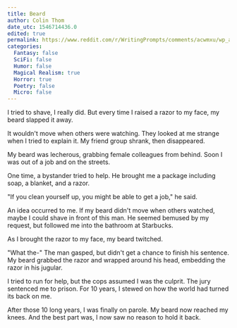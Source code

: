 ```yaml
---
title: Beard
author: Colin Thom
date_utc: 1546714436.0
edited: true
permalink: https://www.reddit.com/r/WritingPrompts/comments/acwmxu/wp_after_15_years_in_prison_your_beard_has_grown/
categories:
  Fantasy: false
  SciFi: false
  Humor: false
  Magical Realism: true
  Horror: true
  Poetry: false
  Micro: false
---
```

I tried to shave, I really did. But every time I raised a razor to my face, my beard slapped it away.

It wouldn't move when others were watching. They looked at me strange when I tried to explain it. My friend group shrank, then disappeared.

My beard was lecherous, grabbing female colleagues from behind. Soon I was out of a job and on the streets.

One time, a bystander tried to help. He brought me a package including soap, a blanket, and a razor.

"If you clean yourself up, you might be able to get a job," he said.

An idea occurred to me. If my beard didn't move when others watched, maybe I could shave in front of this man. He seemed bemused by my request, but followed me into the bathroom at Starbucks.

As I brought the razor to my face, my beard twitched.

"What the-" The man gasped, but didn't get a chance to finish his sentence. My beard grabbed the razor and wrapped around his head, embedding the razor in his jugular.

I tried to run for help, but the cops assumed I was the culprit. The jury sentenced me to prison. For 10 years, I stewed on how the world had turned its back on me.

After those 10 long years, I was finally on parole. My beard now reached my knees. And the best part was, I now saw no reason to hold it back.
